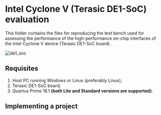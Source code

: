 # Intel Cyclone V (Terasic DE1-SoC) evaluation

This folder contains the files for reproducing the test bench used for assessing the performance of the high-performance on-chip interfaces of the Intel Cyclone V device (Terasic DE1-SoC board).

![de1_soc](img/de1_soc.jpg "DE1-SoC board")

## Requisites

1. Host PC running Windows or Linux (preferably Linux);
2. Terasic DE1-SoC board;
3. Quartus Prime 18.1 **(both Lite and Standard versions are supported)**.

## Implementing a project